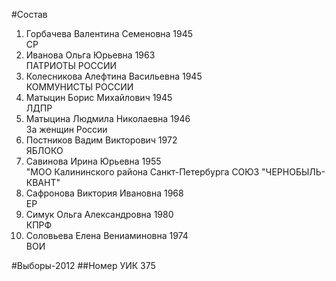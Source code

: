 #Состав
1. Горбачева Валентина Семеновна 1945   
    СР
2. Иванова Ольга Юрьевна 1963   
    ПАТРИОТЫ РОССИИ
3. Колесникова Алефтина Васильевна 1945   
    КОММУНИСТЫ РОССИИ
4. Матыцин Борис Михайлович 1945   
    ЛДПР
5. Матыцина Людмила Николаевна 1946   
    За женщин России
6. Постников Вадим Викторович 1972   
    ЯБЛОКО
7. Савинова Ирина Юрьевна 1955   
    "МОО Калининского района Санкт-Петербурга СОЮЗ "ЧЕРНОБЫЛЬ- КВАНТ"
8. Сафронова Виктория Ивановна 1968   
    ЕР
9. Симук Ольга Александровна 1980   
    КПРФ
10. Соловьева Елена Вениаминовна 1974   
    ВОИ

#Выборы-2012
##Номер УИК
375